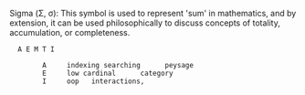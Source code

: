 Sigma (Σ, σ): This symbol is used to represent 'sum' in mathematics, and by extension, it can be used philosophically to discuss concepts of totality, accumulation, or completeness.

      A E M T I

            A     indexing searching      peysage
            E     low cardinal      category
            I     oop   interactions, 
                        






